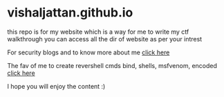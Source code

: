 # vishaljattan.github.io
this repo is for my website which is a way for me to write my ctf walkthrough
you can access all the dir of website as per your intrest 

For security blogs and to know more about me [click here](htts://vishaljattan.github.io/p/)

The fav of me to create revershell cmds bind, shells, msfvenom, encoded [click here](htts://vishaljattan.github.io/reverse-shell/index.html/)

I hope you will enjoy the content :)
